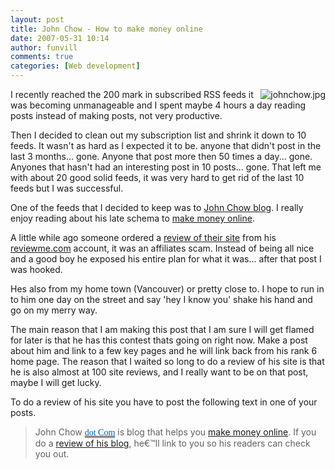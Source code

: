 ```yaml
---
layout: post
title: John Chow - How to make money online 
date: 2007-05-31 10:14
author: funvill
comments: true
categories: [Web development]
---
```

<a href="http://www.johnchow.com/" title="johnchow.jpg"><img src="http://blog.abluestar.com/public/uploads/2007/05/johnchow.thumbnail.jpg" alt="johnchow.jpg" align="right" /></a>I recently reached the 200 mark in subscribed RSS feeds it was becoming unmanageable and I spent maybe 4 hours a day reading posts instead of making posts, not very productive.

Then I decided to clean out my subscription list and shrink it down to 10 feeds. It wasn't as hard as I expected it to be.  anyone that didn't post in the last 3 months... gone. Anyone that post more then 50 times a day... gone. Anyones that hasn't had an interesting post in 10 posts... gone. That left me with about 20 good solid feeds, it was very hard to get rid of the last 10 feeds but I was successful.

One of the feeds that I decided to keep was to <a href="http://www.johnchow.com/">John Chow blog</a>. I really enjoy reading about his late schema to <a href="http://www.johnchow.com/">make money online</a>.

A little while ago someone ordered a <a href="http://www.johnchow.com/seven-day-system-for-making-money-online-but-for-who/">review of their site</a> from his <a href="http://www.reviewme.com/">reviewme.com</a> account, it was an affiliates scam. Instead of being all nice and a good boy he exposed his entire plan for what it was... after that post I was hooked.

Hes also from my home town (Vancouver) or pretty close to. I hope to run in to him one day on the street and say 'hey I know you' shake his hand and go on my merry way.

The main reason that I am making this post that I am sure I will get flamed for later is that he has this contest thats going on right now. Make a post about him and link to a few key pages and he will link back from his rank 6 home page.  The reason that I waited so long to do a review of his site is that he is also almost at 100 site reviews, and I really want to be on that post, maybe I will get lucky.

To do a review of his site you have to post the following text in one of your posts.
<blockquote>John Chow <a href="http://www.johnchow.com/make-money-online-batch-77/#" id="KonaLink1" target="_top" class="kLink" style="text-decoration: underline ! important; position: static"><font style="color: #005ebf ! important; font-family: verdana,tahoma" color="#005ebf"><span class="kLink" style="border-bottom: 1px solid #005ebf; color: #005ebf ! important; font-family: verdana,tahoma">dot </span><span class="kLink" style="border-bottom: 1px solid #005ebf; color: #005ebf ! important; font-family: verdana,tahoma">Com</span></font></a> is blog that helps you <a href="http://www.johnchow.com/">make money online</a>. If you do a <a href="http://www.johnchow.com/make-money-online-review-my-blog/">review of his blog</a>, he€™ll link to you so his readers can check you out.</blockquote>
